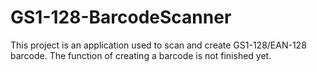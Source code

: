 # GS1-128-BarcodeScanner
This project is an application used to scan and create GS1-128/EAN-128 barcode.
The function of creating a barcode is not finished yet.
